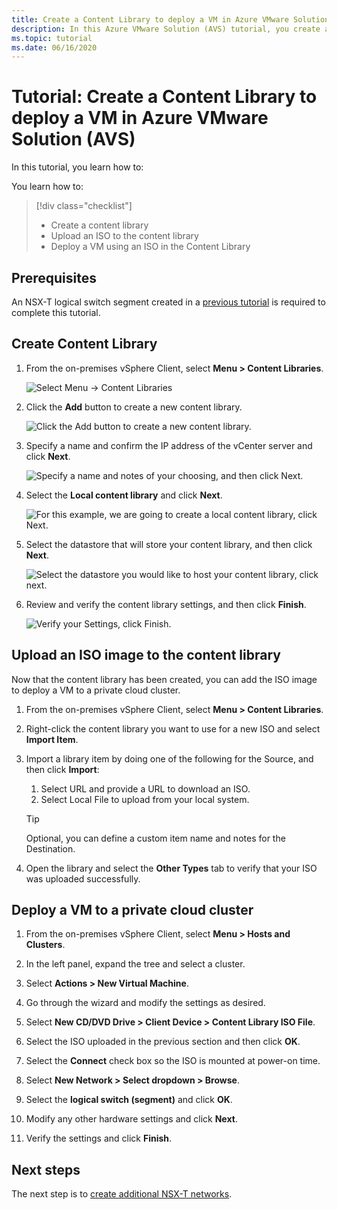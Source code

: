 ```yaml
---
title: Create a Content Library to deploy a VM in Azure VMware Solution (AVS)
description: In this Azure VMware Solution (AVS) tutorial, you create a Content Library to deploy a VM in a private cloud.
ms.topic: tutorial
ms.date: 06/16/2020
---
```


# Tutorial: Create a Content Library to deploy a VM in Azure VMware Solution (AVS)

In this tutorial, you learn how to:

You learn how to:
> [!div class="checklist"]
> * Create a content library
> * Upload an ISO to the content library
> * Deploy a VM using an ISO in the Content Library

## Prerequisites

An NSX-T logical switch segment created in a [previous tutorial](tutorials-create-t1-ls.md) is required to complete this tutorial.

## Create Content Library

1. From the on-premises vSphere Client, select **Menu > Content Libraries**.

   ![Select Menu -> Content Libraries](./media/content-library/vsphere-menu-content-libraries.png)

1. Click the **Add** button to create a new content library.

   ![Click the Add button to create a new content library.](./media/content-library/create-new-content-library.png)

1. Specify a name and confirm the IP address of the vCenter server and click **Next**.

   ![Specify a name and notes of your choosing, and then click Next.](./media/content-library/new-content-library-step1.png)

1. Select the **Local content library** and click **Next**.

   ![For this example, we are going to create a local content library, click Next.](./media/content-library/new-content-library-step2.png)

1. Select the datastore that will store your content library, and then click **Next**.

   ![Select the datastore you would like to host your content library, click next.](./media/content-library/new-content-library-step3.png)

1. Review and verify the content library settings, and then click **Finish**.

   ![Verify your Settings, click Finish.](./media/content-library/new-content-library-step4.png)

## Upload an ISO image to the content library

Now that the content library has been created, you can add the ISO image to deploy a VM to a private cloud cluster. 

1. From the on-premises vSphere Client, select **Menu > Content Libraries**.

1. Right-click the content library you want to use for a new ISO and select **Import Item**.

1. Import a library item by doing one of the following for the Source, and then click **Import**:
   1. Select URL and provide a URL to download an ISO.
   2. Select Local File to upload from your local system.

   > [!TIP]
   > Optional, you can define a custom item name and notes for the Destination.

1. Open the library and select the **Other Types** tab to verify that your ISO was uploaded successfully.


## Deploy a VM to a private cloud cluster

1. From the on-premises vSphere Client, select **Menu > Hosts and Clusters**.

1. In the left panel, expand the tree and select a cluster.

1. Select **Actions > New Virtual Machine**.

1. Go through the wizard and modify the settings as desired.

1. Select **New CD/DVD Drive > Client Device > Content Library ISO File**.

1. Select the ISO uploaded in the previous section and then click **OK**.

1. Select the **Connect** check box so the ISO is mounted at power-on time.

1. Select **New Network > Select dropdown > Browse**.

1. Select the **logical switch (segment)** and click **OK**.

1. Modify any other hardware settings and click **Next**.

1. Verify the settings and click **Finish**.


## Next steps

The next step is to [create additional NSX-T networks](tutorials-create-t1-ls.md).

<!-- LINKS - external-->

<!-- LINKS - internal -->
